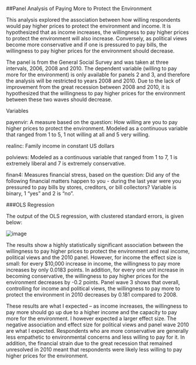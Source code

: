 ##Panel Analysis of Paying More to Protect the Environment

This analysis explored the association between how willing respondents would pay higher prices to protect the environment and income. It is hypothesized that as income increases, the willingness to pay higher prices to protect the environment will also increase. Conversely, as political views become more conservative and if one is pressured to pay bills, the willingness to pay higher prices for the environment should decrease. 

The panel is from the General Social Survey and was taken at three intervals, 2006, 2008 and 2010. The dependent variable (willing to pay more for the environment) is only available for panels 2 and 3, and therefore the analysis will be restricted to years 2008 and 2010.  Due to the lack of improvement from the great recession between 2008 and 2010, it is hypothesized that the willingness to pay higher prices for the environment between these two waves should decrease. 

Variables

payenvir: A measure based on the question: How willing are you to pay higher prices to protect the environment. Modeled as a continuous variable that ranged from 1 to 5, 1 not willing at all and 5 very willing. 

realinc: Family income in constant US dollars

polviews: Modeled as a continuous variable that ranged from 1 to 7, 1 is extremely liberal and 7 is extremely conservative. 

finan4: Measures financial stress, based on the question: Did any of the following financial matters happen to you - during the last year were you pressured to pay bills by stores, creditors, or bill collectors? Variable is binary, 1 “yes” and 2 is “no”.

###OLS Regression

The output of the OLS regression, with clustered standard errors,  is given below:

![image](https://cloud.githubusercontent.com/assets/11237613/23759784/c460dde0-04bb-11e7-8f63-940957b460db.png)

The results show a highly statistically significant association between the willingness to pay higher prices to protect the environment and real income, political views and the 2010 panel. However, for income the effect size is small: for every $10,000 increase in income, the willingness to pay more increases by only 0.0183 points.  In addition, for every one unit increase in becoming conservative, the willingness to pay higher prices for the environment decreases by -0.2 points. Panel wave 3 shows that overall, controlling for income and political views, the willingness to pay more to protect the environment in 2010 decreases by 0.181 compared to 2008. 

These results are what I expected – as income increases, the willingness to pay more should go up due to a higher income and the capacity to pay more for the environment. I however expected a larger effect size. The negative association and effect size for political views and panel wave 2010 are what I expected.  Respondents who are more conservative are generally less empathetic to environmental concerns and less willing to pay for it.  In addition, the financial strain due to the great recession that remained unresolved in 2010 meant that respondents were likely less willing to pay higher prices for the environment.
